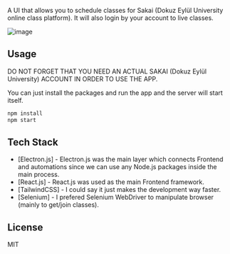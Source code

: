 A UI that allows you to schedule classes for Sakai (Dokuz Eylül University online class platform). It will also login by your account to live classes.

![image](https://user-images.githubusercontent.com/72658150/164252244-6a418f7a-fffe-47fc-93b2-7270564518aa.png)

## Usage

DO NOT FORGET THAT YOU NEED AN ACTUAL SAKAI (Dokuz Eylül University) ACCOUNT IN ORDER TO USE THE APP.

You can just install the packages and run the app and the server will start itself.

```sh
npm install
npm start
```

## Tech Stack
- [Electron.js] - Electron.js was the main layer which connects Frontend and automations since we can use any Node.js packages inside the main process.
- [React.js] - React.js was used as the main Frontend framework.
- [TailwindCSS] - I could say it just makes the development way faster.
- [Selenium] - I prefered Selenium WebDriver to manipulate browser (mainly to get/join classes).

## License

MIT
